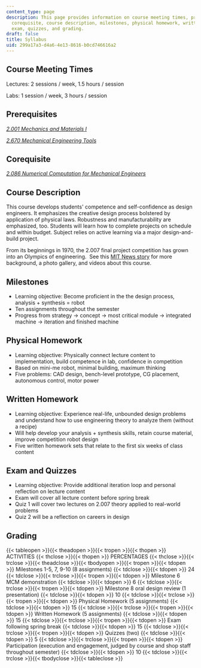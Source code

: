 ```yaml
---
content_type: page
description: This page provides information on course meeting times, prerequisites,
  corequisite, course description, milestones, physical homework, written homework,
  exam, quizzes, and grading.
draft: false
title: Syllabus
uid: 299a17a3-d4a6-4e13-8616-b0cd746616a2
---
```

## Course Meeting Times

Lectures: 2 sessions / week, 1.5 hours / session

Labs: 1 session / week, 3 hours / session

## Prerequisites

[*2.001 Mechanics and Materials I*](https://ocw.mit.edu/courses/2-001-mechanics-materials-i-fall-2006/)

[*2.670 Mechanical Engineering Tools*](https://ocw.mit.edu/courses/2-670-mechanical-engineering-tools-january-iap-2004/)

## Corequisite

[*2.086 Numerical Computation for Mechanical Engineers*](https://ocw.mit.edu/courses/2-086-numerical-computation-for-mechanical-engineers-spring-2013/)

## Course Description

This course develops students' competence and self-confidence as design engineers. It emphasizes the creative design process bolstered by application of physical laws. Robustness and manufacturability are emphasized, too. Students will learn how to complete projects on schedule and within budget. Subject relies on active learning via a major design-and-build project.

From its beginnings in 1970, the 2.007 final project competition has grown into an Olympics of engineering.  See this [MIT News story](http://web.mit.edu/newsoffice/2011/timeline-2007-0209.html) for more background, a photo gallery, and videos about this course.

## Milestones

- Learning objective: Become proficient in the the design process, analysis + synthesis = robot
- Ten assignments throughout the semester
- Progress from strategy → concept → most critical module → integrated machine → iteration and finished machine

## Physical Homework

- Learning objective: Physically connect lecture content to implementation, build competence in lab, confidence in competition
- Based on mini-me robot, minimal building, maximum thinking
- Five problems: CAD design, bench-level prototype, CG placement, autonomous control, motor power

## Written Homework

- Learning objective: Experience real-life, unbounded design problems and understand how to use engineering theory to analyze them (without a recipe)
- Will help develop your analysis + synthesis skills, retain course material, improve competition robot design
- Five written homework sets that relate to the first six weeks of class content

## Exam and Quizzes

- Learning objective: Provide additional iteration loop and personal reflection on lecture content
- Exam will cover all lecture content before spring break
- Quiz 1 will cover two lectures on 2.007 theory applied to real-world problems
- Quiz 2 will be a reflection on careers in design

## Grading

{{< tableopen >}}{{< theadopen >}}{{< tropen >}}{{< thopen >}}
ACTIVITIES
{{< thclose >}}{{< thopen >}}
PERCENTAGES
{{< thclose >}}{{< trclose >}}{{< theadclose >}}{{< tbodyopen >}}{{< tropen >}}{{< tdopen >}}
Milestones 1-5, 7, 9-10 (8 assignments)
{{< tdclose >}}{{< tdopen >}}
24
{{< tdclose >}}{{< trclose >}}{{< tropen >}}{{< tdopen >}}
Milestone 6 MCM demonstration
{{< tdclose >}}{{< tdopen >}}
6
{{< tdclose >}}{{< trclose >}}{{< tropen >}}{{< tdopen >}}
Milestone 8 oral design review (1 presentation)
{{< tdclose >}}{{< tdopen >}}
10
{{< tdclose >}}{{< trclose >}}{{< tropen >}}{{< tdopen >}}
Physical Homework (5 assignments)
{{< tdclose >}}{{< tdopen >}}
15
{{< tdclose >}}{{< trclose >}}{{< tropen >}}{{< tdopen >}}
Written Homework (5 assignments)
{{< tdclose >}}{{< tdopen >}}
15
{{< tdclose >}}{{< trclose >}}{{< tropen >}}{{< tdopen >}}
Exam following spring break
{{< tdclose >}}{{< tdopen >}}
15
{{< tdclose >}}{{< trclose >}}{{< tropen >}}{{< tdopen >}}
Quizzes (two)
{{< tdclose >}}{{< tdopen >}}
5
{{< tdclose >}}{{< trclose >}}{{< tropen >}}{{< tdopen >}}
Participation (execution and engagement, judged by course and shop staff throughout semester)
{{< tdclose >}}{{< tdopen >}}
10
{{< tdclose >}}{{< trclose >}}{{< tbodyclose >}}{{< tableclose >}}